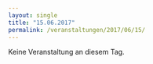 ```yaml
---
layout: single
title: "15.06.2017"
permalink: /veranstaltungen/2017/06/15/
---
```


Keine Veranstaltung an diesem Tag.
